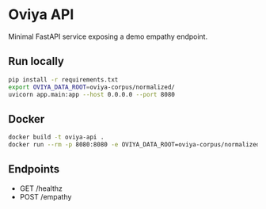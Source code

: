 # Oviya API

Minimal FastAPI service exposing a demo empathy endpoint.

## Run locally

```bash
pip install -r requirements.txt
export OVIYA_DATA_ROOT=oviya-corpus/normalized/
uvicorn app.main:app --host 0.0.0.0 --port 8080
```

## Docker

```bash
docker build -t oviya-api .
docker run --rm -p 8080:8080 -e OVIYA_DATA_ROOT=oviya-corpus/normalized/ oviya-api
```

## Endpoints
- GET /healthz
- POST /empathy






